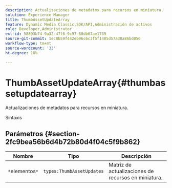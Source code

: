```yaml
---
description: Actualizaciones de metadatos para recursos en miniatura.
solution: Experience Manager
title: ThumbAssetUpdateArray
feature: Dynamic Media Classic,SDK/API,Administración de activos
role: Developer,Administrator
exl-id: 58893b74-9a32-47f6-9c97-80db67ae1739
source-git-commit: 1ec8b59f442eb96c6c3f5f1405d57a38a86bd056
workflow-type: tm+mt
source-wordcount: '33'
ht-degree: 18%

---
```


# ThumbAssetUpdateArray{#thumbassetupdatearray}

Actualizaciones de metadatos para recursos en miniatura.

Sintaxis

## Parámetros {#section-2fc9bea56b6d4b72b80d4f04c5f9b862}

| Nombre | Tipo | Descripción |
|---|---|---|
| `*`elementos`*` | `types:ThumbAssetUpdates` | Matriz de actualizaciones de recursos en miniatura. |
